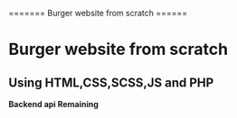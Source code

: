 ======= Burger website from scratch ======

# Burger website from scratch
## Using HTML,CSS,SCSS,JS and PHP
**Backend api Remaining**